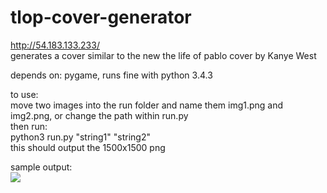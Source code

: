 # tlop-cover-generator

http://54.183.133.233/  
generates a cover similar to the new the life of pablo cover by Kanye West

depends on: pygame, runs fine with python 3.4.3

to use:  
move two images into the run folder and name them img1.png and img2.png, or change the path within run.py  
then run:  
python3 run.py "string1" "string2"  
this should output the 1500x1500 png  

sample output:  
<img src= "http://i.imgur.com/2zaEN0r.png?1"/>
